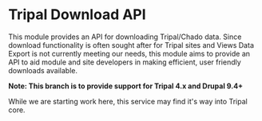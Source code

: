 # Tripal Download API

This module provides an API for downloading Tripal/Chado data. Since download functionality is often sought after for Tripal sites and Views Data Export is not currently meeting our needs, this module aims to provide an API to aid module and site developers in making efficient, user friendly downloads available.

**Note: This branch is to provide support for Tripal 4.x and Drupal 9.4+**

While we are starting work here, this service may find it's way into Tripal core.
